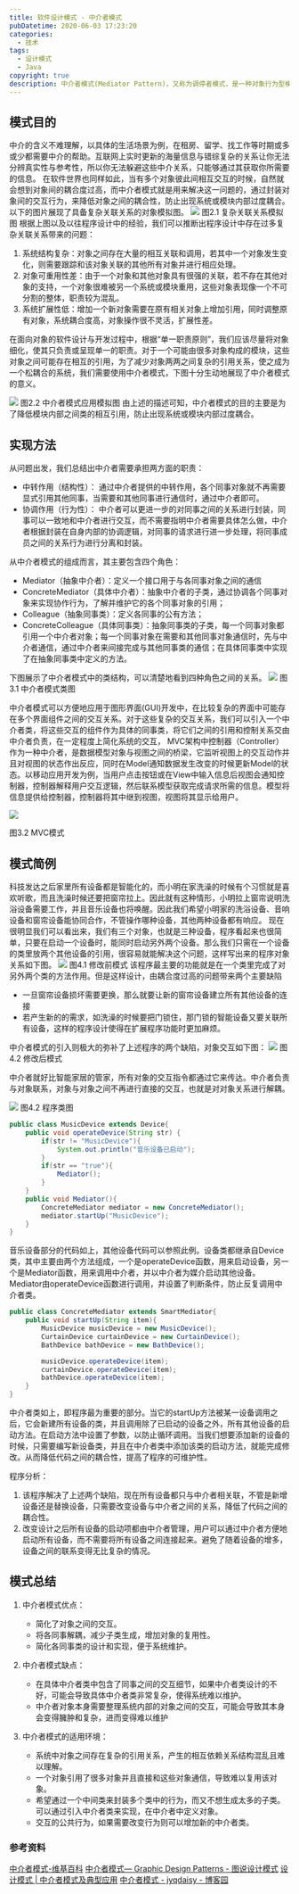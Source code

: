 ```yaml
---
title: 软件设计模式 - 中介者模式
pubDatetime: 2020-06-03 17:23:20
categories:
  - 技术
tags:
  - 设计模式
  - Java
copyright: true
description: 中介者模式(Mediator Pattern)，又称为调停者模式，是一种对象行为型模式。该设计模式使用一个中介对象（中介者）来封装一系列的对象交互，使得各对象不需要显式地相互引用，从而使其耦合松散、独立地改变它们之间的交互。本文以设计模式的四个要素出发系统性地研究中介者模式。
---
```


## 模式目的

中介的含义不难理解，以具体的生活场景为例，在租房、留学、找工作等时期或多或少都需要中介的帮助。互联网上实时更新的海量信息与错综复杂的关系让你无法分辨真实性与参考性，所以你无法躲避这些中介关系，只能够通过其获取你所需要的信息。
在软件世界也同样如此，当有多个对象彼此间相互交互的时候，自然就会想到对象间的耦合度过高，而中介者模式就是用来解决这一问题的，通过封装对象间的交互行为，来降低对象之间的耦合性，防止出现系统或模块内部过度耦合。以下的图片展现了具备复杂关联关系的对象模拟图。
![](http://image.stephenfang.me/mweb/15917479538199.jpg)
图2.1 复杂关联关系模拟图
根据上图以及以往程序设计中的经验，我们可以推断出程序设计中存在过多复杂关联关系带来的问题：

1. 系统结构复杂：对象之间存在大量的相互关联和调用，若其中一个对象发生变化，则需要跟踪和该对象关联的其他所有对象并进行相应处理。
2. 对象可重用性差：由于一个对象和其他对象具有很强的关联，若不存在其他对象的支持，一个对象很难被另一个系统或模块重用，这些对象表现像一个不可分割的整体，职责较为混乱。
3. 系统扩展性低：增加一个新对象需要在原有相关对象上增加引用，同时调整原有对象，系统耦合度高，对象操作很不灵活，扩展性差。

在面向对象的软件设计与开发过程中，根据“单一职责原则”，我们应该尽量将对象细化，使其只负责或呈现单一的职责。对于一个可能由很多对象构成的模块，这些对象之间可能存在相互的引用，为了减少对象两两之间复杂的引用关系，使之成为一个松耦合的系统，我们需要使用中介者模式，下图十分生动地展现了中介者模式的意义。

![](http://image.stephenfang.me/mweb/15917479852765.jpg)
图2.2 中介者模式应用模拟图
由上述的描述可知，中介者模式的目的主要是为了降低模块内部之间类的相互引用，防止出现系统或模块内部过度耦合。

## 实现方法

从问题出发，我们总结出中介者需要承担两方面的职责：

- 中转作用（结构性）：
  通过中介者提供的中转作用，各个同事对象就不再需要显式引用其他同事，当需要和其他同事进行通信时，通过中介者即可。
- 协调作用（行为性）：
  中介者可以更进一步的对同事之间的关系进行封装，同事可以一致地和中介者进行交互，而不需要指明中介者需要具体怎么做，中介者根据封装在自身内部的协调逻辑，对同事的请求进行进一步处理，将同事成员之间的关系行为进行分离和封装。

从中介者模式的组成而言，其主要包含四个角色：

- Mediator（抽象中介者）：定义一个接口用于与各同事对象之间的通信
- ConcreteMediator（具体中介者）：抽象中介者的子类，通过协调各个同事对象来实现协作行为，了解并维护它的各个同事对象的引用；
- Colleague（抽象同事类）：定义各同事的公有方法；
- ConcreteColleague（具体同事类）：抽象同事类的子类，每一个同事对象都引用一个中介者对象；每一个同事对象在需要和其他同事对象通信时，先与中介者通信，通过中介者来间接完成与其他同事类的通信；在具体同事类中实现了在抽象同事类中定义的方法。

下图展示了中介者模式中的类结构，可以清楚地看到四种角色之间的关系。
![](http://image.stephenfang.me/mweb/15917481238616.jpg)
图3.1 中介者模式类图

中介者模式可以方便地应用于图形界面(GUI)开发中，在比较复杂的界面中可能存在多个界面组件之间的交互关系。对于这些复杂的交互关系，我们可以引入一个中介者类，将这些交互的组件作为具体的同事类，将它们之间的引用和控制关系交由中介者负责，在一定程度上简化系统的交互，
MVC架构中控制器（Controller）作为一种中介者，是数据模型对象与视图之间的桥梁，它监听视图上的交互动作并且对视图的状态作出反应，同时在Model通知数据发生改变的时候更新Model的状态。以移动应用开发为例，当用户点击按钮或在View中输入信息后视图会通知控制器，控制器解释用户交互逻辑，然后联系模型获取完成请求所需的信息。模型将信息提供给控制器，控制器将其中继到视图，视图将其显示给用户。

![](http://image.stephenfang.me/mweb/15917481870001.jpg)

图3.2 MVC模式

## 模式简例

科技发达之后家里所有设备都是智能化的，而小明在家洗澡的时候有个习惯就是喜欢听歌，而且洗澡时候还要把窗帘拉上。因此就有这种情形，小明拉上窗帘说明洗浴设备需要工作，并且音乐设备也将唤醒。因此我们希望小明家的洗浴设备、音响设备和窗帘设备能协同合作，不管操作哪种设备，其他两种设备都有响应。
现在很明显我们可以看出来，我们有三个对象，也就是三种设备，程序看起来也很简单，只要在启动一个设备时，能同时启动另外两个设备。那么我们只需在一个设备的类里放两个其他设备的引用，很容易就能解决这个问题，这样写出来的程序对象关系如下图。
![](http://image.stephenfang.me/mweb/15917485113553.jpg)
图4.1 修改前模式
该程序最主要的功能就是在一个类里完成了对另外两个类的方法作用。但是这样设计，由耦合度过高的问题带来两个主要缺陷

- 一旦窗帘设备损坏需要更换，那么就要让新的窗帘设备建立所有其他设备的连接
- 若产生新的的需求，如洗澡的时候要把门锁住，那门锁的智能设备又要关联所有设备，这样的程序设计使得在扩展程序功能时更加麻烦。

中介者模式的引入则极大的弥补了上述程序的两个缺陷，对象交互如下图：
![](http://image.stephenfang.me/mweb/15917485380247.jpg)
图4.2 修改后模式

中介者就好比智能家居的管家，所有对象的交互指令都通过它来传达。中介者负责与对象联系，对象与对象之间不再进行直接的交互，也就是对对象关系进行解耦。

![](http://image.stephenfang.me/mweb/15917485453277.jpg)
图4.2 程序类图

```java
public class MusicDevice extends Device{
    public void operateDevice(String str) {
        if(str != "MusicDevice"){
            System.out.println("音乐设备已启动");
        }
        if(str == "true"){
            Mediator();
        }
    }
    public void Mediator(){
        ConcreteMediator mediator = new ConcreteMediator();
        mediator.startUp("MusicDevice");
    }
}
```

音乐设备部分的代码如上，其他设备代码可以参照此例。设备类都继承自Device类，其中主要由两个方法组成，一个是operateDevice函数，用来启动设备，另一个是Mediator函数，用来调用中介者，并以中介者为媒介启动其他设备。Mediator由operateDevice函数进行调用，并设置了判断条件，防止反复调用中介者类。

```java
public class ConcreteMediator extends SmartMediator{
    public void startUp(String item){
        MusicDevice musicDevice = new MusicDevice();
        CurtainDevice curtainDevice = new CurtainDevice();
        BathDevice bathDevice = new BathDevice();

        musicDevice.operateDevice(item);
        curtainDevice.operateDevice(item);
        bathDevice.operateDevice(item);
    }
}
```

中介者类如上，即程序最为重要的部分。当它的startUp方法被某一设备调用之后，它会新建所有设备的类，并且调用除了已启动的设备之外，所有其他设备的启动方法。在启动方法中设置了参数，以防止循环调用。当我们想要添加新的设备的时候，只需要编写新设备类，并且在中介者类中添加该类的启动方法，就能完成修改。从而降低代码之间的耦合性，提高了程序的可维护性。

程序分析：

1. 该程序解决了上述两个缺陷，现在所有设备都只与中介者相关联，不管是新增设备还是替换设备，只需要改变设备与中介者之间的关系，降低了代码之间的耦合性。
2. 改变设计之后所有设备的启动项都由中介者管理，用户可以通过中介者方便地启动所有设备，而不需要将所有设备之间连接起来。避免了随着设备的增多，设备之间的联系变得无比复杂的情况。

## 模式总结

1. 中介者模式优点：

   - 简化了对象之间的交互。
   - 将各同事解耦，减少子类生成，增加对象的复用性。
   - 简化各同事类的设计和实现，便于系统维护。

2. 中介者模式缺点：

   - 在具体中介者类中包含了同事之间的交互细节，如果中介者类设计的不好，可能会导致具体中介者类非常复杂，使得系统难以维护。
   - 中介者对象本身需要整理系统内部的对象之间的交互，可能会导致其本身会变得臃肿和复杂，进而变得难以维护

3. 中介者模式的适用环境：
   - 系统中对象之间存在复杂的引用关系，产生的相互依赖关系结构混乱且难以理解。
   - 一个对象引用了很多对象并且直接和这些对象通信，导致难以复用该对象。
   - 希望通过一个中间类来封装多个类中的行为，而又不想生成太多的子类。可以通过引入中介者类来实现，在中介者中定义对象。
   - 交互的公共行为，如果需要改变行为则可以增加新的中介者类。

### 参考资料

[中介者模式-维基百科](https://zh.wikipedia.org/wiki/%E4%B8%AD%E4%BB%8B%E8%80%85%E6%A8%A1%E5%BC%8F)
[中介者模式— Graphic Design Patterns - 图说设计模式](https://design-patterns.readthedocs.io/zh_CN/latest/behavioral_patterns/mediator.html)
[设计模式 | 中介者模式及典型应用](https://juejin.im/post/5bd275dc51882529290fe2c5)
[中介者模式 - jyqdaisy - 博客园](https://storm.cis.fordham.edu/~gweiss/data-mining/datasets.html)
